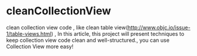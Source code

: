 cleanCollectionView
===================

clean collection view code , like clean table view(http://www.objc.io/issue-1/table-views.html) , In this article, this project will present techniques to keep collection view code clean and well-structured., you can use Collection View more easy!
